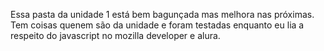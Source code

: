 Essa pasta da unidade 1 está bem bagunçada mas melhora nas próximas. Tem coisas quenem são da unidade e foram testadas enquanto eu lia a respeito do javascript no mozilla developer e alura.